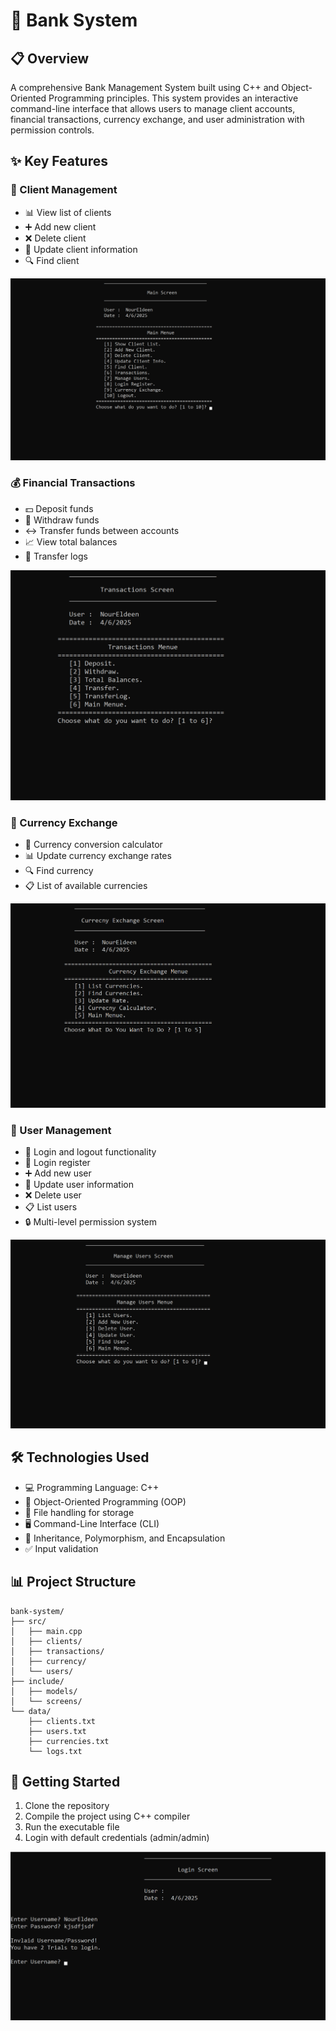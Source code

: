 # 🏦 Bank System



## 📋 Overview
A comprehensive Bank Management System built using C++ and Object-Oriented Programming principles. This system provides an interactive command-line interface that allows users to manage client accounts, financial transactions, currency exchange, and user administration with permission controls.


## ✨ Key Features

### 👥 Client Management
- 📊 View list of clients
- ➕ Add new client
- ❌ Delete client
- 🔄 Update client information
- 🔍 Find client

![Client Management](screenshots/MainScreen.png)

### 💰 Financial Transactions
- 💵 Deposit funds
- 💸 Withdraw funds
- ↔️ Transfer funds between accounts
- 📈 View total balances
- 📝 Transfer logs

![Financial Transactions](screenshots/Transactions.png)

### 💱 Currency Exchange
- 🧮 Currency conversion calculator
- 📊 Update currency exchange rates
- 🔍 Find currency
- 📋 List of available currencies

![Currency Exchange](screenshots/Currency.png)

### 👤 User Management
- 🔐 Login and logout functionality
- 📒 Login register
- ➕ Add new user
- 🔄 Update user information
- ❌ Delete user
- 📋 List users
- 🔒 Multi-level permission system

![User Management](screenshots/ManageUsers.png)

## 🛠️ Technologies Used
- 💻 Programming Language: C++
- 🧩 Object-Oriented Programming (OOP)
- 📁 File handling for storage
- 🖥️ Command-Line Interface (CLI)
- 🔄 Inheritance, Polymorphism, and Encapsulation
- ✅ Input validation


## 📊 Project Structure

```
bank-system/
├── src/
│   ├── main.cpp
│   ├── clients/
│   ├── transactions/
│   ├── currency/
│   └── users/
├── include/
│   ├── models/
│   └── screens/
└── data/
    ├── clients.txt
    ├── users.txt
    ├── currencies.txt
    └── logs.txt
```

## 🚀 Getting Started

1. Clone the repository
2. Compile the project using C++ compiler
3. Run the executable file
4. Login with default credentials (admin/admin)

![Getting Started](screenshots/Login.png) 